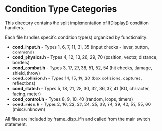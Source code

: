 # Condition Type Categories

This directory contains the split implementation of IfDisplay() condition handlers.

Each file handles specific condition type(s) organized by functionality:

- **cond_input.h** - Types 1, 6, 7, 11, 31, 35 (input checks - lever, button, command)
- **cond_physics.h** - Types 4, 12, 13, 26, 29, 70 (position, vector, distance, borders)
- **cond_combat.h** - Types 3, 17, 27, 38, 51, 52, 54 (hit checks, damage, shield, throw)
- **cond_collision.h** - Types 14, 15, 19, 20 (box collisions, captures, reflections)
- **cond_state.h** - Types 5, 18, 21, 28, 30, 32, 36, 37, 41 (KO, character, facing, meter)
- **cond_control.h** - Types 8, 9, 10, 40 (random, loops, timers)
- **cond_misc.h** - Types 2, 16, 22, 23, 24, 25, 33, 34, 39, 42, 53, 55, 60 (misc/unknown)

All files are included by frame_disp_if.h and called from the main switch statement.

